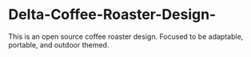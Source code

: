 # Delta-Coffee-Roaster-Design-
This is an open source coffee roaster design. Focused to be adaptable, portable, and outdoor themed. 
